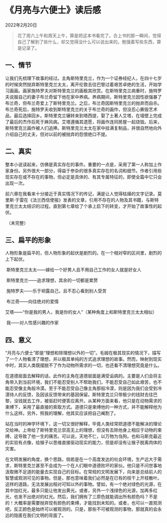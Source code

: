 # 《月亮与六便士》读后感

2022年2月20日

> ​	花了周六上午和周天上午，算是把这本书看完了。合上书的那一瞬间，觉得自己了解到了些什么，却又觉得没什么可以说出来的。勉强着写些东西，算是记录了。

## 一、情节

​		让我们先梳理下故事的经过。主角斯特里克兰，作为一个证券经纪人，在四十七岁的时候突然抛弃斯特里克兰太太，离开伦敦去往巴黎过着艰苦卓绝的生活，开始学习画画。画家施特罗夫对斯特里克兰的画极其欣赏。在斯特里克兰病重时，施特罗夫说服自己的妻子布兰奇留下他在家中养病。养病期间，斯特里克兰因性欲强暴了布兰奇，但布兰奇爱上了斯特里克兰。之后，布兰奇因斯特里克兰的抛弃而自杀。布兰奇死后，施特罗夫收到斯特里克兰的关于布兰奇的画作，但没忍心撕毁艺术品，最后选择回乡。斯特里克兰辗转来到塔西提，娶了土著人艾塔，在墙壁上完成了最后的杰作后死于麻风病。艾塔遵循其遗愿，将画作连同房屋一起烧毁。后来，斯特里克兰画作被人们追捧。斯特里克兰太太在家中挂满复制品，并很自然地向外介绍自己的丈夫，但对以前的被抛弃的怨恨绝口不提。

## 二、真实

​		整本小说读起来，仿佛是真实存在的事件。重要的一点是，采用了第一人称加上作家身份。另外很大一部分，得益于参杂的很多真实存在的名词和细节。作者引用些现实存在或不存在的事物，但必定是具体的、有其专属特征的，即使全篇中它只会出现一次。

​		前六章在我看来十分接近于真实情况下的传记，满是让人觉得枯燥的文字记录。莫里斯·于雷在《法兰西信使报》发表的文章，引用不存在的人物及其书籍，与斯特里克兰太太结识的过程。直到第七章给了个承上启下的转变，才开始了故事性的起伏。

​		（未完整）

## 三、扁平的形象

​		人物形象是扁平的，但人物形象的起伏是剧烈的。在一个相对窄的区间里，剧烈的上下起伏。

​		斯特里克兰太太——嫁给一个好男人且不用自己工作的女人就是好女人

​		斯特里克兰——追求理想，其余的一切都是累赘

​		施特罗夫——乐于袒露自己，且不忍心看到别人受苦

​		布兰奇——向往绝对的爱情

​		艾塔——“你是我的男人，我是你的女人”（某种角度上和斯特里克兰太太相似）

​		我——对人性感兴趣的作家

## 四、意义

​		“月亮与六便士”即是“理想和除理想以外的一切”。毛姆在极其现实的情况下，描写了一个人物看清了理想，并以极其单纯的方式追求理想的故事。然而，映射到现实中时，其实人类既摆脱不了作为动物所需求的一切，也还看不清理想究竟是什么。

​		在道德层面去解释的话，此作的主角在道德层面是满受诟病的。主要是人们会将主角带入到当前环境，我们不能忍受别人不帮助我们，不能忍受自己如此艰苦，也不能忍受像主角般冷漠。至于不能忍受自己像主角那般冷漠，则是因为我们会受到冷漠待人的反馈，及因该反馈带来的基因保留。斯特里克兰只带极少的钱财去往巴黎，没钱就去工作，被驱赶时便答应离开。从某种方面来看，他只是在动物需求的束缚下，采用了最直接的索取方式。道德只是束缚他的一种方式，并不能解释他为什么这样。另外，照我的理解，他其实应该把自己阉割了。

​		站在当时的神学环境下，这一切又很好解释，毕竟人类经常把道德不能解决的理论交给神。上帝给了斯特里克兰崇高无上的理想，但没有去除他身上相应于动物的束缚，这导致了他一生的痛苦。可以说，天地不仁，以万物为刍狗。也和马斯克最近的实验有点像，给猴子以思维直接驱动现实的能力，但是却没有让猴子脱离肉体的灾害。

​		在文明发展的角度，换个思路，倘若是在一个高度发达的社会环境，生产远大于需求，斯特里克兰甚至不会成为一个在人们眼中道德败坏的家伙。他只是不问世事地汲取微不足道的能量去实现自己的目标。在常规的文明发展下，向来是总结前人的智慧或观测可见的事物。但是，那也意味着我们必然是在已有的枝干上开枝散叶。这样的道路，无法发展出相对可知以外的事物。譬如，有一个绝对绿色的光源，在其中加红光，最多只能让他发出黄光。或者，另外一个浅绿色的光源，加再多红光，也发不出绝对的红光。然后，我们拥有了三原色就能调出所有颜色吗？不是的！大概率是需要抛弃现有颜色的束缚，才能找到未知的。或者，也可以一直观测吧，反正颜色是始终可以被观测的。只是，那些不可被观测的事物，那就真的会永远的隐匿在我们文明的背面了。

​		